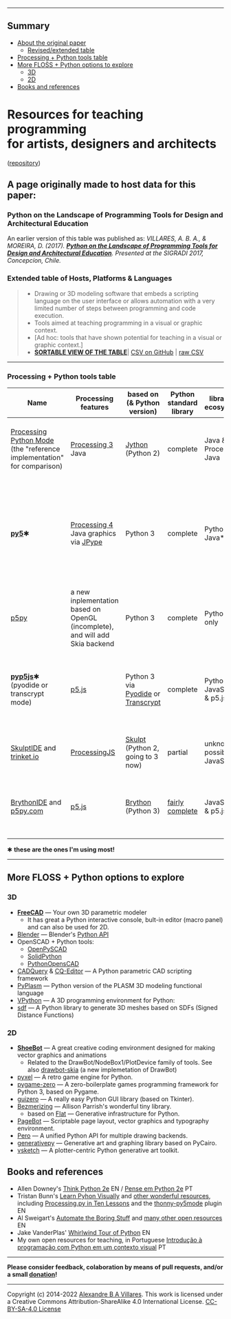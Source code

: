 ----

## Summary

- [About the original paper](#this-page-was-originally-made-to-host-data-for-a-table-for-this-paper)
   - [Revised/extended table](#extended-table-of-hosts-platforms--languages)
- [Processing + Python tools table](#processing--python-tools-table)
- [More FLOSS + Python options to explore](#more-floss--python-options-to-explore)
   - [3D](#3d)
   - [2D](#2d)
- [Books and references](#books-and-references)

<h1>Resources for teaching programming<br/> for artists, designers and architects</h1>

([repository](https://github.com/villares/Resources-for-teaching-programming/))

## A page originally made to host data for this paper:

### Python on the Landscape of Programming Tools for Design and Architectural Education

An earlier version of this table was published as: *VILLARES, A. B. A., & MOREIRA, D. (2017). [**Python on the Landscape of Programming Tools for Design and Architectural Education**](https://villares.github.io/mestrado/VILLARES_MOREIRA_SIGRADI_2017). Presented at the SIGRADI 2017, Concepcíon, Chile.*

### Extended table of Hosts, Platforms & Languages
> - Drawing or 3D modeling software that embeds a scripting language on the user interface or allows automation with a very limited number of steps between programming and code execution.
> - Tools aimed at teaching programming in a visual or graphic context.
> - [Ad hoc: tools that have shown potential for teaching in a visual or graphic context.]
> - [**SORTABLE VIEW OF THE TABLE**](http://villares.github.io/csv-to-html-table/host-platforms-and-languages)| [CSV on GitHub](https://github.com/villares/Resources-for-teaching-programming/blob/master/I%20-%20Host%20platforms%20%26%20languages.csv) | [raw CSV](https://raw.githubusercontent.com/villares/Resources-for-teaching-programming/master/I%20-%20Host%20platforms%20%26%20languages.csv) 

----

### Processing + Python tools table

| Name | Processing features | based on (& Python version) | Python standard library | libraries ecosystem | main features | main limitations |
| --- | --- | --- | --- | --- | --- | --- |
[Processing Python Mode](https://py.processing.org) (the "reference implementation" for comparison) | [Processing 3](https://processing.org) Java | [Jython](https://www.jython.org/) (Python 2) | complete | Java & Processing Java | Available inside Processing IDE, very Processing 3 compatible | no web sharing/deployment, no modern Python 3 libs, not working with Processing 4, [needs a new maintainer](https://discourse.processing.org/t/python-mode-needs-a-new-project-owner/36399) |
[**py5**](http://py5coding.org/)✱ | [Processing 4](https://github.com/processing/processing4) Java graphics via [JPype](https://jpype.readthedocs.io/en/latest/) |  Python 3 | complete | Python & Java* | truly Python 3 compatible for libraries, can be used on Jupyter notebooks, same core capabilities as Processing 4 Java | New snake_case names, experimental, maybe some Processing Java libraries might not work |
[p5py](https://github.com/p5py/p5) | a new inplementation based on OpenGL (incomplete), and will add Skia backend |  Python 3 | complete | Python only | truly Python compatible, no Java/JVM dependency | New snake_case names, experimental, still incomplete, no access to Processing Java libraries  |
[**pyp5js**](https://berinhard.github.com/pyp5js)✱ (pyodide or transcrypt mode)| [p5.js](https://p5js.org/) | Python 3 via [Pyodide](https://luxapodular.github.io/Py5.js/) or [Transcrypt](https://transcrypt.org/documentation) | complete | Python, JavaScript & p5.js |  web ready sketches & [editor](https://berinhard.github.io/pyp5js/pyodide/), very p5.js compatible & pyodide makes it very Python compatible | Experimental, still incomplete, p5.js features (as opposed to Processing Java/Python modes) |
[SkulptIDE](http://esperanc.github.io/skulptIde/pages.html) and [trinket.io](https://trinket.io/processing) | [ProcessingJS](http://processingjs.org/) | [Skulpt](http://skulpt.org/) (Python 2, going to 3 now) | partial | unknown, possibly JavaScript |  very nice web IDE, browser based sketches | ProcessingJS is defunct; not extensible
[BrythonIDE](https://esperanc.github.io/brythonide/) and [p5py.com](http://p5py.com/)  | [p5.js](https://p5js.org/) | [Brython](https://brython.info/) (Python 3) | [fairly complete](https://brython.info/static_doc/en/stdlib.html) | JavaScript & p5.js |  browser IDE, browser based sketches & very p5.js compatible | p5.js features (as opposed to Processing Java/Python modes)  |


✱ **these are the ones I'm using most!**

----

## More FLOSS + Python options to explore

### 3D 

- **[FreeCAD](https://freecadweb.org)** — Your own 3D parametric modeler
  - It has great a Python interactive console, bult-in editor (macro panel) and can also be used for 2D.
- [Blender](https://blender.org) — Blender's [Python API](https://docs.blender.org/api/current/index.html)
- OpenSCAD + Python tools:
  - [OpenPySCAD](https://github.com/taxpon/openpyscad)
  - [SolidPython](https://github.com/SolidCode/SolidPython)
  - [PythonOpensCAD](https://www.bvcw.org/)
- [CADQuery](https://github.com/CadQuery/cadquery) & [CQ-Editor](https://github.com/CadQuery/CQ-editor) — A Python parametric CAD scripting framework
- [PyPlasm](https://github.com/plasm-language/pyplasm) — Python version of the PLASM 3D modeling functional language
- [VPython](https://vpython.org/) — A 3D programming environment for Python:
- [sdf](https://github.com/fogleman/sdf) — A Python library to generate 3D meshes based on SDFs (Signed Distance Functions)

### 2D

- **[ShoeBot](https://shoebot.github.io/)** — A great creative coding environment designed for making vector graphics and animations 
  - Related to the DrawBot/NodeBox1/PlotDevice family of tools. See also [drawbot-skia](https://github.com/justvanrossum/drawbot-skia) (a new implemetation of DrawBot) 
- [pyxel](https://pypi.org/project/pyxel/) — A retro game engine for Python.
- [pygame-zero](https://pygame-zero.readthedocs.io/en/stable/) — A zero-boilerplate games programming framework for Python 3, based on Pygame.
- [guizero](https://lawsie.github.io/guizero/drawing//) — A really easy Python GUI library (based on Tkinter).
- [Bezmerizing](https://github.com/aparrish/bezmerizing/blob/master/demo.ipynb) — Allison Parrish's wonderful tiny library.
  - based on [Flat](https://xxyxyz.org/flat) — Generative infrastructure for Python.
- [PageBot](https://github.com/PageBot/PageBot) — Scriptable page layout, vector graphics and typography environment.
- [Pero](https://github.com/xxao/pero) — A unified Python API for multiple drawing backends. 
- [generativepy](https://github.com/martinmcbride/generativepy) — Generative art and graphing library based on PyCairo.
- [vsketch](https://github.com/abey79/vsketch) — A plotter-centric Python generative art toolkit. 

## Books and references

- Allen Downey's [Think Python 2e](https://greenteapress.com/wp/think-python-2e/) EN / [Pense em Python 2e](https://penseallen.github.io/PensePython2e/) PT
- Tristan Bunn's [Learn Pyhon Visually](https://nostarch.com/learn-python-visually) and [other wonderful resources](https://tabreturn.github.io/), including [Processing.py in Ten Lessons](https://tabreturn.github.io/code/processing/python/2021/04/16/processing.py_in_ten_lessons-resources.html) and the [thonny-py5mode](https://github.com/tabreturn/thonny-py5mode) plugin EN
- Al Sweigart's [Automate the Boring Stuff](https://autmatetheboringstuff.com) and [many other open resources](https://alsweigart.com/) EN
- Jake VanderPlas' [Whirlwind Tour of Python](https://jakevdp.github.io/WhirlwindTourOfPython/) EN
- My own open resources for teaching, in Portuguese [Introdução à programação
com Python em um contexto visual](https://abav.lugaralgum.com/material-aulas/) PT


----

**Please consider feedback, colaboration by means of pull requests, and/or a small [donation](https://www.paypal.com/cgi-bin/webscr?cmd=_s-xclick&hosted_button_id=HCGAKACDMVNV2)!**

----

Copyright (c) 2014-2022 [Alexandre B A Villares](https://abav.lugaralgum.com). This work is licensed under a Creative Commons Attribution-ShareAlike 4.0 International License. [CC-BY-SA-4.0 License](https://creativecommons.org/licenses/by-sa/4.0/)
